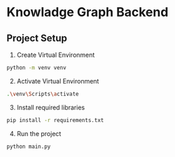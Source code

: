 # Knowladge Graph Backend

## Project Setup

1. Create Virtual Environment

```bash
python -m venv venv
```

2. Activate Virtual Environment

```bash
.\venv\Scripts\activate
```

3. Install required libraries

```bash
pip install -r requirements.txt
```

4. Run the project

```bash
python main.py
```
